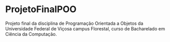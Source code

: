 # ProjetoFinalPOO
Projeto final da disciplina de Programação Orientada a Objetos da Universidade Federal de Viçosa campus Florestal, curso de Bacharelado em Ciência da Computação.
